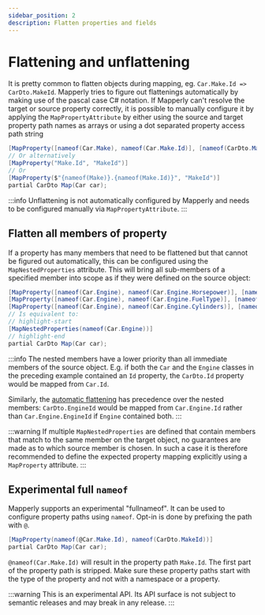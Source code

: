 ```yaml
---
sidebar_position: 2
description: Flatten properties and fields
---
```


# Flattening and unflattening

It is pretty common to flatten objects during mapping, eg. `Car.Make.Id => CarDto.MakeId`.
Mapperly tries to figure out flattenings automatically by making use of the pascal case C# notation.
If Mapperly can't resolve the target or source property correctly, it is possible to manually configure it by applying the `MapPropertyAttribute`
by either using the source and target property path names as arrays or using a dot separated property access path string

```csharp
[MapProperty([nameof(Car.Make), nameof(Car.Make.Id)], [nameof(CarDto.MakeId)])]
// Or alternatively
[MapProperty("Make.Id", "MakeId")]
// Or
[MapProperty($"{nameof(Make)}.{nameof(Make.Id)}", "MakeId")]
partial CarDto Map(Car car);
```

:::info
Unflattening is not automatically configured by Mapperly and needs to be configured manually via `MapPropertyAttribute`.
:::

## Flatten all members of property

If a property has many members that need to be flattened but that cannot be figured out automatically, this can be configured using the `MapNestedProperties` attribute.
This will bring all sub-members of a specified member into scope as if they were defined on the source object:

```csharp
[MapProperty([nameof(Car.Engine), nameof(Car.Engine.Horsepower)], [nameof(CarDto.Horsepower)])]
[MapProperty([nameof(Car.Engine), nameof(Car.Engine.FuelType)], [nameof(CarDto.FuelType)])]
[MapProperty([nameof(Car.Engine), nameof(Car.Engine.Cylinders)], [nameof(CarDto.Cylinders)])]
// Is equivalent to:
// highlight-start
[MapNestedProperties(nameof(Car.Engine))]
// highlight-end
partial CarDto Map(Car car);
```

:::info
The nested members have a lower priority than all immediate members of the source object.
E.g. if both the `Car` and the `Engine` classes in the preceding example contained an `Id` property, the `CarDto.Id` property would be mapped from `Car.Id`.

Similarly, the [automatic flattening](#flattening-and-unflattening) has precedence over the nested members:
`CarDto.EngineId` would be mapped from `Car.Engine.Id` rather than `Car.Engine.EngineId` if `Engine` contained both.
:::

:::warning
If multiple `MapNestedProperties` are defined that contain members that match to the same member on the target object, no guarantees are made as to which source member is chosen.
In such a case it is therefore recommended to define the expected property mapping explicitly using a `MapProperty` attribute.
:::

## Experimental full `nameof`

Mapperly supports an experimental "fullnameof".
It can be used to configure property paths using `nameof`.
Opt-in is done by prefixing the path with `@`.

```csharp
[MapProperty(nameof(@Car.Make.Id), nameof(CarDto.MakeId))]
partial CarDto Map(Car car);
```

`@nameof(Car.Make.Id)` will result in the property path `Make.Id`.
The first part of the property path is stripped.
Make sure these property paths start with the type of the property and not with a namespace or a property.

:::warning
This is an experimental API.
Its API surface is not subject to semantic releases and may break in any release.
:::
